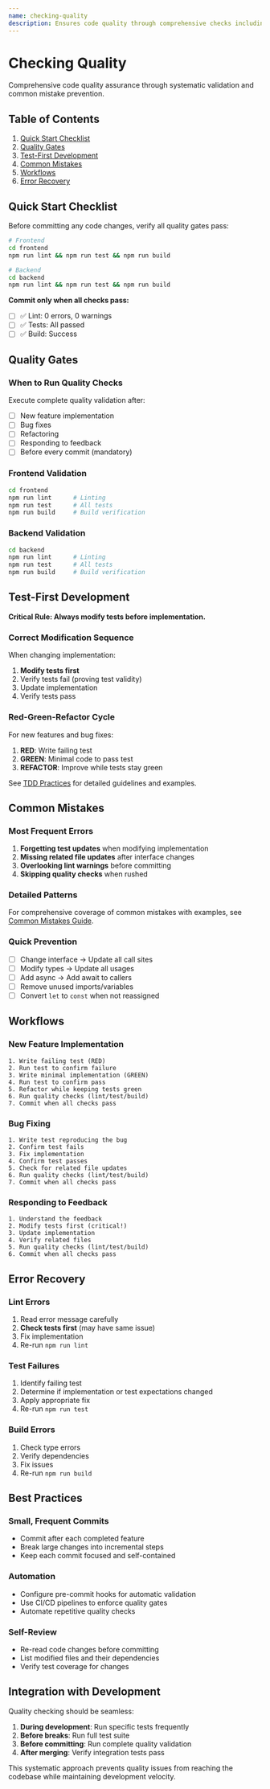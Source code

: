 ```yaml
---
name: checking-quality
description: Ensures code quality through comprehensive checks including TDD practices, lint/test/build validation, and prevention of common mistakes. Use after completing implementations, fixing bugs, refactoring, or before committing code.
---
```


# Checking Quality

Comprehensive code quality assurance through systematic validation and common mistake prevention.

## Table of Contents

1. [Quick Start Checklist](#quick-start-checklist)
2. [Quality Gates](#quality-gates)
3. [Test-First Development](#test-first-development)
4. [Common Mistakes](#common-mistakes)
5. [Workflows](#workflows)
6. [Error Recovery](#error-recovery)

## Quick Start Checklist

Before committing any code changes, verify all quality gates pass:

```bash
# Frontend
cd frontend
npm run lint && npm run test && npm run build

# Backend
cd backend
npm run lint && npm run test && npm run build
```

**Commit only when all checks pass:**
- [ ] ✅ Lint: 0 errors, 0 warnings
- [ ] ✅ Tests: All passed
- [ ] ✅ Build: Success

## Quality Gates

### When to Run Quality Checks

Execute complete quality validation after:
- [ ] New feature implementation
- [ ] Bug fixes
- [ ] Refactoring
- [ ] Responding to feedback
- [ ] Before every commit (mandatory)

### Frontend Validation

```bash
cd frontend
npm run lint      # Linting
npm run test      # All tests
npm run build     # Build verification
```

### Backend Validation

```bash
cd backend
npm run lint      # Linting
npm run test      # All tests
npm run build     # Build verification
```

## Test-First Development

**Critical Rule: Always modify tests before implementation.**

### Correct Modification Sequence

When changing implementation:

1. **Modify tests first**
2. Verify tests fail (proving test validity)
3. Update implementation
4. Verify tests pass

### Red-Green-Refactor Cycle

For new features and bug fixes:

1. **RED**: Write failing test
2. **GREEN**: Minimal code to pass test
3. **REFACTOR**: Improve while tests stay green

See [TDD Practices](tdd-practices.md) for detailed guidelines and examples.

## Common Mistakes

### Most Frequent Errors

1. **Forgetting test updates** when modifying implementation
2. **Missing related file updates** after interface changes
3. **Overlooking lint warnings** before committing
4. **Skipping quality checks** when rushed

### Detailed Patterns

For comprehensive coverage of common mistakes with examples, see [Common Mistakes Guide](common-mistakes.md).

### Quick Prevention

- [ ] Change interface → Update all call sites
- [ ] Modify types → Update all usages
- [ ] Add async → Add await to callers
- [ ] Remove unused imports/variables
- [ ] Convert `let` to `const` when not reassigned

## Workflows

### New Feature Implementation

```
1. Write failing test (RED)
2. Run test to confirm failure
3. Write minimal implementation (GREEN)
4. Run test to confirm pass
5. Refactor while keeping tests green
6. Run quality checks (lint/test/build)
7. Commit when all checks pass
```

### Bug Fixing

```
1. Write test reproducing the bug
2. Confirm test fails
3. Fix implementation
4. Confirm test passes
5. Check for related file updates
6. Run quality checks (lint/test/build)
7. Commit when all checks pass
```

### Responding to Feedback

```
1. Understand the feedback
2. Modify tests first (critical!)
3. Update implementation
4. Verify related files
5. Run quality checks (lint/test/build)
6. Commit when all checks pass
```

## Error Recovery

### Lint Errors

1. Read error message carefully
2. **Check tests first** (may have same issue)
3. Fix implementation
4. Re-run `npm run lint`

### Test Failures

1. Identify failing test
2. Determine if implementation or test expectations changed
3. Apply appropriate fix
4. Re-run `npm run test`

### Build Errors

1. Check type errors
2. Verify dependencies
3. Fix issues
4. Re-run `npm run build`

## Best Practices

### Small, Frequent Commits

- Commit after each completed feature
- Break large changes into incremental steps
- Keep each commit focused and self-contained

### Automation

- Configure pre-commit hooks for automatic validation
- Use CI/CD pipelines to enforce quality gates
- Automate repetitive quality checks

### Self-Review

- Re-read code changes before committing
- List modified files and their dependencies
- Verify test coverage for changes

## Integration with Development

Quality checking should be seamless:

1. **During development**: Run specific tests frequently
2. **Before breaks**: Run full test suite
3. **Before committing**: Run complete quality validation
4. **After merging**: Verify integration tests pass

This systematic approach prevents quality issues from reaching the codebase while maintaining development velocity.
